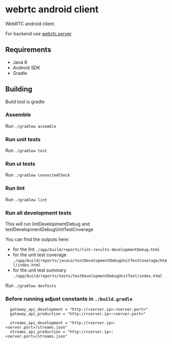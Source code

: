 # webrtc android client

WebRTC android client.

For backend use [webrtc.server](https://github.com/ranapat/webrtc.server)

## Requirements
* Java 8
* Android SDK
* Gradle

## Building

Build tool is gradle

### Assemble
Run `./gradlew assemble`

### Run unit tests
Run `./gradlew test`

### Run ui tests
Run `./gradlew connectedCheck`

### Run lint
Run `./gradlew lint`

### Run all development tests
This will run lintDevelopmentDebug and testDevelopmentDebugUnitTestCoverage

You can find the outputs here:
- for the lint `./app/build/reports/lint-results-developmentDebug.html`
- for the unit test coverage `./app/build/reports/jacoco/testDevelopmentDebugUnitTestCoverage/html/index.html`
- for the unit test summary `./app/build/reports/tests/testDevelopmentDebugUnitTest/index.html`

Run `./gradlew devTests`

### Before running adjust constants in `./build.gradle`

```
  gateway_api_development = "http://<server.ip>:<server.port>"
  gateway_api_production = "http://<server.ip>:<server.port>"
 
  streams_api_development = "http://<server.ip>:<server.port>/streams.json"
  streams_api_production = "http://<server.ip>:<server.port>/streams.json"
```
